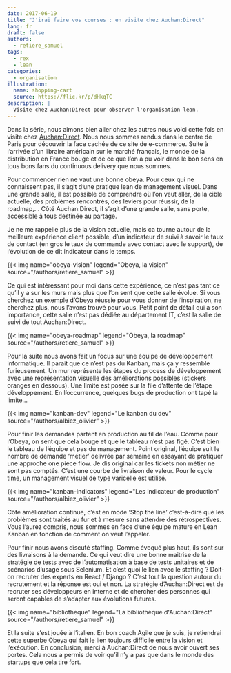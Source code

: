 ```yaml
---
date: 2017-06-19
title: "J'irai faire vos courses : en visite chez Auchan:Direct"
lang: fr
draft: false
authors:
  - retiere_samuel
tags:
  - rex
  - lean
categories:
  - organisation
illustration:
  name: shopping-cart
  source: https://flic.kr/p/dHkqTC
description: |
  Visite chez Auchan:Direct pour observer l'organisation lean.
---
```


Dans la série, nous aimons bien aller chez les autres nous voici cette fois en visite chez [Auchan:Direct](http://www.auchandirect.fr/). Nous nous sommes rendus dans le centre de Paris pour découvrir la face cachée de ce site de e-commerce. Suite à l’arrivée d’un libraire américain sur le marché français, le monde de la distribution en France bouge et de ce que l’on a pu voir dans le bon sens en tous bons fans du continuous delivery que nous sommes.

Pour commencer rien ne vaut une bonne obeya. Pour ceux qui ne connaissent pas, il s’agit d’une pratique lean de management visuel. Dans une grande salle, il est possible de comprendre où l’on veut aller, de la cible actuelle, des problèmes rencontrés, des leviers pour réussir, de la roadmap,… Côté Auchan:Direct, il s’agit d’une grande salle, sans porte, accessible à tous destinée au partage.

Je ne me rappelle plus de la vision actuelle, mais ca tourne autour de la meilleure expérience client possible, d’un indicateur de suivi à savoir le taux de contact (en gros le taux de commande avec contact avec le support), de l’évolution de ce dit indicateur dans le temps.

{{< img name="obeya-vision" legend="Obeya, la vision" source="/authors/retiere_samuel" >}}

Ce qui est intéressant pour moi dans cette expérience, ce n’est pas tant ce qu’il y a sur les murs mais plus que l’on sent que cette salle évolue. Si vous cherchez un exemple d’Obeya réussie pour vous donner de l’inspiration, ne cherchez plus, nous l’avons trouvé pour vous. Petit point de détail qui a son importance, cette salle n’est pas dédiée au département IT, c’est la salle de suivi de tout Auchan:Direct.

{{< img name="obeya-roadmap" legend="Obeya, la roadmap" source="/authors/retiere_samuel" >}}

Pour la suite nous avons fait un focus sur une équipe de développement informatique. Il parait que ce n’est pas du Kanban, mais ça y ressemble furieusement. Un mur représente les étapes du process de développement avec une représentation visuelle des améliorations possibles (stickers oranges en dessous). Une limite est posée sur la file d’attente de l’étape développement. En l’occurrence, quelques bugs de production ont tapé la limite...

{{< img name="kanban-dev" legend="Le kanban du dev" source="/authors/albiez_olivier" >}}

Pour finir les demandes partent en production au fil de l’eau. Comme pour l’Obeya, on sent que cela bouge et que le tableau n’est pas figé. C’est bien le tableau de l’équipe et pas du management. Point original, l’équipe suit le nombre de demande ‘métier’ délivrée par semaine en essayant de pratiquer une approche one piece flow. Je dis original car les tickets non métier ne sont pas comptés. C’est une courbe de livraison de valeur. Pour le cycle time, un management visuel de type varicelle est utilisé.

{{< img name="kanban-indicators" legend="Les indicateur de production" source="/authors/albiez_olivier" >}}

Côté amélioration continue, c’est en mode ‘Stop the line’ c’est-à-dire que les problèmes sont traités au fur et à mesure sans attendre des rétrospectives. Vous l’aurez compris, nous sommes en face d’une équipe mature en Lean Kanban en fonction de comment on veut l’appeler.

Pour finir nous avons discuté staffing. Comme évoqué plus haut, ils sont sur des livraisons à la demande. Ce qui veut dire une bonne maitrise de la stratégie de tests avec de l’automatisation à base de tests unitaires et de scénarios d’usage sous Selenium. Et c’est quoi le lien avec le staffing ? Doit-on recruter des experts en React / Django ? C’est tout la question autour du recrutement et la réponse est oui et non. La stratégie d’Auchan:Direct est de recruter ses développeurs en interne et de chercher des personnes qui seront capables de s’adapter aux évolutions futures.

{{< img name="bibliotheque" legend="La bibliothèque d'Auchan:Direct" source="/authors/retiere_samuel" >}}

Et la suite s’est jouée à l’italien. En bon coach Agile que je suis, je retiendrai cette superbe Obeya qui fait le lien toujours difficile entre la vision et l’exécution. En conclusion, merci à Auchan:Direct de nous avoir ouvert ses portes. Cela nous a permis de voir qu’il n’y a pas que dans le monde des startups que cela tire fort.
